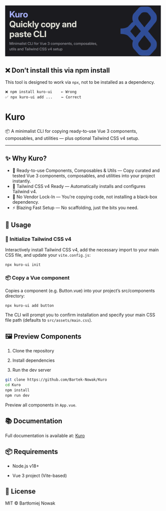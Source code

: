 ![Kuro](Kuro.png)

## ❌ Don’t install this via npm install
This tool is designed to work via `npx`, not to be installed as a dependency.

```bash
❌ npm install kuro-ui    ← Wrong
✅ npx kuro-ui add ...    ← Correct
```

# Kuro

📦 A minimalist CLI for copying ready-to-use Vue 3 components, composables, and utilities — plus optional Tailwind CSS v4 setup.

---

## ✨ Why Kuro?

- 🧱 Ready-to-use Components, Composables & Utils — Copy curated and tested Vue 3 components, composables, and utilities into your project instantly.
- 🎨 Tailwind CSS v4 Ready — Automatically installs and configures Tailwind v4.
- 🧩 No Vendor Lock-In — You're copying code, not installing a black-box dependency.
- ⚡ Blazing Fast Setup — No scaffolding, just the bits you need.

## 🚀 Usage

### 🧱 Initialize Tailwind CSS v4

Interactively install Tailwind CSS v4, add the necessary import to your main CSS file, and update your `vite.config.js`:

```bash
npx kuro-ui init
```

### 📦 Copy a Vue component
Copies a component (e.g. Button.vue) into your project’s src/components directory:

```bash
npx kuro-ui add button
```

The CLI will prompt you to confirm installation and specify your main CSS file path (defaults to `src/assets/main.css`).

## 🖼️ Preview Components
1. Clone the repository

2. Install dependencies

3. Run the dev server

```bash
git clone https://github.com/Bartek-Nowak/Kuro
cd Kuro
npm install
npm run dev
```
Preview all components in `App.vue`.

## 📚 Documentation
Full documentation is available at: [Kuro](https://mellifluous-squirrel-4409cd.netlify.app/)

## 📦 Requirements
- Node.js v18+

- Vue 3 project (Vite-based)

## 📝 License
MIT © Bartłomiej Nowak